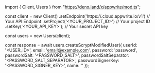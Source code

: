 import { Client, Users } from "https://deno.land/x/appwrite/mod.ts";

const client = new Client()
    .setEndpoint('https://<REGION>.cloud.appwrite.io/v1') // Your API Endpoint
    .setProject('<YOUR_PROJECT_ID>') // Your project ID
    .setKey('<YOUR_API_KEY>'); // Your secret API key

const users = new Users(client);

const response = await users.createScryptModifiedUser({
    userId: '<USER_ID>',
    email: 'email@example.com',
    password: 'password',
    passwordSalt: '<PASSWORD_SALT>',
    passwordSaltSeparator: '<PASSWORD_SALT_SEPARATOR>',
    passwordSignerKey: '<PASSWORD_SIGNER_KEY>',
    name: '<NAME>'
});
